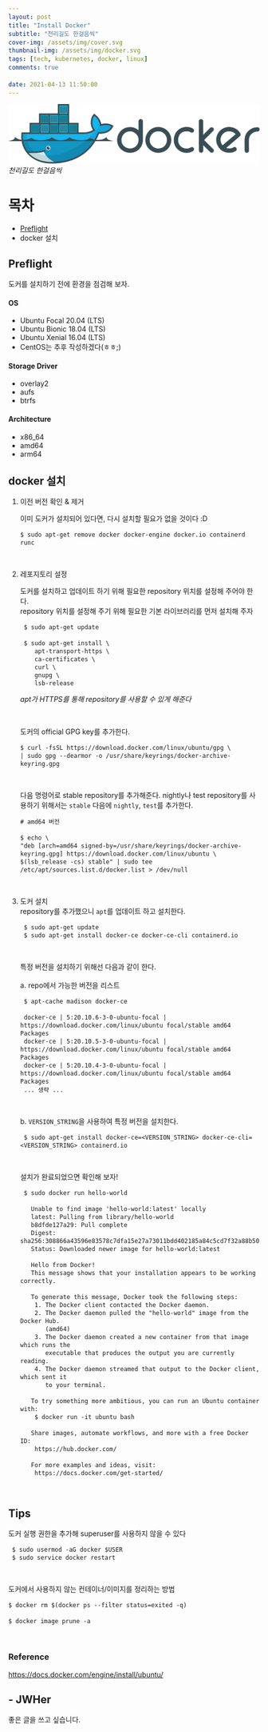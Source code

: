 ```yaml
---
layout: post
title: "Install Docker"
subtitle: "천리길도 한걸음씩"
cover-img: /assets/img/cover.svg
thumbnail-img: /assets/img/docker.svg
tags: [tech, kubernetes, docker, linux]
comments: true

date: 2021-04-13 11:50:00 
---
```


![Alt](https://raw.githubusercontent.com/JWHer/jwher.github.io/master/_posts/images/docker.png "docker")  
*천리길도 한걸음씩*  

# 목차
* [Preflight](#Preflight)
* docker 설치


## Preflight  
도커를 설치하기 전에 환경을 점검해 보자.

#### OS
* Ubuntu Focal 20.04 (LTS)
* Ubuntu Bionic 18.04 (LTS)
* Ubuntu Xenial 16.04 (LTS)
* CentOS는 추후 작성하겠다(ㅎㅎ;)

#### Storage Driver
* overlay2
* aufs
* btrfs

#### Architecture
* x86_64
* amd64
* arm64

## docker 설치

1. 이전 버전 확인 & 제거  

    이미 도커가 설치되어 있다면, 다시 설치할 필요가 없을 것이다 :D
    ```shell
    $ sudo apt-get remove docker docker-engine docker.io containerd runc
    ```

<br/>
  
2. 레포지토리 설정  

    도커를 설치하고 업데이트 하기 위해 필요한 repository 위치를 설정해 주어야 한다.  
    repository 위치를 설정해 주기 위해 필요한 기본 라이브러리를 먼저 설치해 주자
    ```shell
     $ sudo apt-get update
     
     $ sudo apt-get install \
        apt-transport-https \
        ca-certificates \
        curl \
        gnupg \
        lsb-release
    ```
    *apt가 HTTPS를 통해 repository를 사용할 수 있게 해준다*
      
    <br/>
      
    도커의 official GPG key를 추가한다.  
    ```shell
    $ curl -fsSL https://download.docker.com/linux/ubuntu/gpg \
    | sudo gpg --dearmor -o /usr/share/keyrings/docker-archive-keyring.gpg
    ```
   
    <br/>

    다음 명령어로 stable repository를 추가해준다. nightly나 test repository를 사용하기 위해서는 ```stable``` 다음에
   ```nightly```, ```test```를 추가한다.
   ```shell
   # amd64 버전
   
   $ echo \
   "deb [arch=amd64 signed-by=/usr/share/keyrings/docker-archive-keyring.gpg] https://download.docker.com/linux/ubuntu \
   $(lsb_release -cs) stable" | sudo tee /etc/apt/sources.list.d/docker.list > /dev/null
    ```
    
<br/>

3. 도커 설치  
    repository를 추가했으니 ```apt```를 업데이트 하고 설치한다.
   ```shell
    $ sudo apt-get update
    $ sudo apt-get install docker-ce docker-ce-cli containerd.io
   ```
   
   <br/>
   
   특정 버전을 설치하기 위해선 다음과 같이 한다.  
   <br/>
   a. repo에서 가능한 버전을 리스트
   ```shell
    $ apt-cache madison docker-ce
   
    docker-ce | 5:20.10.6-3-0-ubuntu-focal | https://download.docker.com/linux/ubuntu focal/stable amd64 Packages
    docker-ce | 5:20.10.5-3-0-ubuntu-focal | https://download.docker.com/linux/ubuntu focal/stable amd64 Packages
    docker-ce | 5:20.10.4-3-0-ubuntu-focal | https://download.docker.com/linux/ubuntu focal/stable amd64 Packages
    ... 생략 ...
   ```
   <br/>
   
   b. ```VERSION_STRING```을 사용하여 특정 버전을 설치한다.
   ```shell
    $ sudo apt-get install docker-ce=<VERSION_STRING> docker-ce-cli=<VERSION_STRING> containerd.io
   ```
   <br/>

   설치가 완료되었으면 확인해 보자!  
   ```shell
    $ sudo docker run hello-world
   
      Unable to find image 'hello-world:latest' locally
      latest: Pulling from library/hello-world
      b8dfde127a29: Pull complete 
      Digest: sha256:308866a43596e83578c7dfa15e27a73011bdd402185a84c5cd7f32a88b501a24
      Status: Downloaded newer image for hello-world:latest
      
      Hello from Docker!
      This message shows that your installation appears to be working correctly.
      
      To generate this message, Docker took the following steps:
       1. The Docker client contacted the Docker daemon.
       2. The Docker daemon pulled the "hello-world" image from the Docker Hub.
          (amd64)
       3. The Docker daemon created a new container from that image which runs the
          executable that produces the output you are currently reading.
       4. The Docker daemon streamed that output to the Docker client, which sent it
          to your terminal.
      
      To try something more ambitious, you can run an Ubuntu container with:
       $ docker run -it ubuntu bash
      
      Share images, automate workflows, and more with a free Docker ID:
       https://hub.docker.com/
      
      For more examples and ideas, visit:
       https://docs.docker.com/get-started/
   ```
<br/>

## Tips  
도커 실행 권한을 추가해 superuser를 사용하지 않을 수 있다  
```shell
 $ sudo usermod -aG docker $USER
 $ sudo service docker restart
```

<br/>

도커에서 사용하지 않는 컨테이너/이미지를 정리하는 방법
```shell
$ docker rm $(docker ps --filter status=exited -q)

$ docker image prune -a
```

<br/>

### Reference  
https://docs.docker.com/engine/install/ubuntu/


## - JWHer  
좋은 글을 쓰고 싶습니다.

<!-- update log -->
